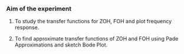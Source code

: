 ### Aim of the experiment

1. To study the transfer functions for ZOH, FOH and plot frequency response.

2. To find approximate transfer functions of ZOH and FOH using Pade Approximations and sketch Bode Plot.